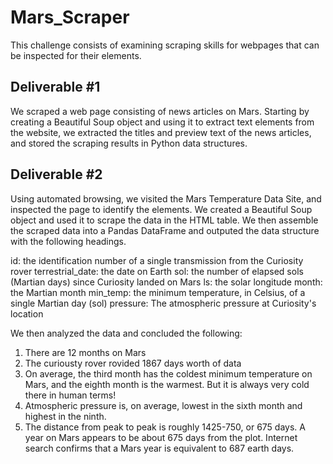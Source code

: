 # Mars_Scraper

This challenge consists of examining scraping skills for webpages that can be inspected for their elements. 

## Deliverable #1
We scraped a web page consisting of news articles on Mars. Starting by creating a Beautiful Soup object and using it to extract text elements from the website, we extracted the titles and preview text of the news articles, and stored the scraping results in Python data structures.

## Deliverable #2
Using automated browsing, we visited the Mars Temperature Data Site, and inspected the page to identify the elements. We created a Beautiful Soup object and used it to scrape the data in the HTML table. We then assemble the scraped data into a Pandas DataFrame and outputed the data structure with the following headings.

id: the identification number of a single transmission from the Curiosity rover
terrestrial_date: the date on Earth
sol: the number of elapsed sols (Martian days) since Curiosity landed on Mars
ls: the solar longitude
month: the Martian month
min_temp: the minimum temperature, in Celsius, of a single Martian day (sol)
pressure: The atmospheric pressure at Curiosity's location

We then analyzed the data and concluded the following:
1. There are 12 months on Mars
2. The curiousty rover rovided 1867 days worth of data
3. On average, the third month has the coldest minimum temperature on Mars, and the eighth month is the warmest. But it is always very cold there in human terms!
4. Atmospheric pressure is, on average, lowest in the sixth month and highest in the ninth.
5. The distance from peak to peak is roughly 1425-750, or 675 days. A year on Mars appears to be about 675 days from the plot. Internet search confirms that a Mars year is equivalent to 687 earth days.
